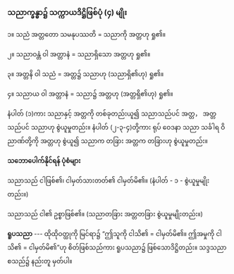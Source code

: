 ### သညာက္ခန္ဓာ၌ သက္ကာယဒိဋ္ဌိဖြစ်ပုံ (၄) မျိုး

၁။ သညံ အတ္တတော သမနုပဿတိ = သညာကို အတ္တဟု ရှု၏။

၂။ သညာဝန္တံ ဝါ အတ္တာနံ = သညာရှိသော အတ္တဟု ရှု၏။

၃။ အတ္တနိ ဝါ သညံ = အတ္တ၌ သညာဟု (သညာရှိ၏ဟု) ရှု၏။

၄။ သညာယ ဝါ အတ္တာနံ = သညာ၌ အတ္တဟု (အတ္တရှိ၏ဟု) ရှု၏။

နံပါတ် (၁)ကား သညာနှင့် အတ္တကို တစ်ခုတည်းယူ၍ သညာသည်ပင် အတ္တ， အတ္တသည်ပင် သညာဟု
စွဲယူမှုတည်း။ နံပါတ် (၂-၃-၄)တို့ကား ရုပ် ဝေဒနာ သညာ သင်္ခါရ ဝိညာဏ်တို့ကို အတ္တဟု စွဲယူ၍ သညာက
တခြား အတ္တက တခြားဟု စွဲယူမှုတည်း။

**သဘောပေါက်နိုင်ရန် ပုံစံများ**

သညာသည် ငါဖြစ်၏၊ ငါမှတ်သားတတ်၏ ငါမှတ်မိ၏။ (နံပါတ် - ၁ - စွဲယူမှုမျိုးတည်း။)

သညာသည် ငါ၏ ဥစ္စာဖြစ်၏။ (သညာတခြား အတ္တတခြား စွဲယူမှုမျိုးတည်း။)

**ရူပသညာ** --- ထိုထိုဝတ္ထုကို မြင်ရာ၌ “ဤသူကို ငါသိ၏ = ငါမှတ်မိ၏။ ဤအမှုကို ငါသိ၏ = ငါမှတ်မိ၏”ဟု
စိတ်ဖြစ်သည်ကား ရူပသညာ၌ ဖြစ်သောဒိဋ္ဌိတည်း။ သဒ္ဒသညာစသည်၌ နည်းတူ မှတ်ပါ။